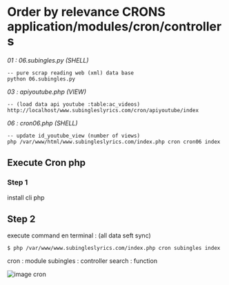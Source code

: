 # Order by relevance CRONS **application/modules/cron/controllers**

*01 : 06.subingles.py (SHELL)*
	
	-- pure scrap reading web (xml) data base
	python 06.subingles.py

*03 : apiyoutube.php  (VIEW)*

    -- (load data api youtube :table:ac_videos)
    http://localhost/www.subingleslyrics.com/cron/apiyoutube/index

*06 : cron06.php (SHELL)*
    
    -- update id_youtube_view (number of views)
    php /var/www/html/www.subingleslyrics.com/index.php cron cron06 index




## Execute Cron php


### Step 1

install cli php


## Step 2
execute command en terminal :
(all data seft sync)

    $ php /var/www/www.subingleslyrics.com/index.php cron subingles index

cron : module
subingles : controller
search : function


![image cron](http://i61.tinypic.com/2wf4b41.png)